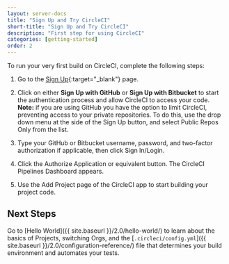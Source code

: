 ```yaml
---
layout: server-docs
title: "Sign Up and Try CircleCI"
short-title: "Sign Up and Try CircleCI"
description: "First step for using CircleCI"
categories: [getting-started]
order: 2
---
```


To run your very first build on CircleCI, complete the following steps:

1. Go to the [Sign Up](https://circleci.com/signup/){:target="_blank"} page.

2. Click on either **Sign Up with GitHub** or **Sign Up with Bitbucket** to start the authentication process and allow CircleCI to access your code. **Note:** if you are using GitHub you have the option to limit CircleCI, preventing access to your private repositories. To do this, use the drop down menu at the side of the Sign Up button, and select Public Repos Only from the list.

3. Type your GitHub or Bitbucket username, password, and two-factor authorization if applicable, then click Sign In/Login.

4. Click the Authorize Application or equivalent button. The CircleCI Pipelines Dashboard appears. 

5. Use the Add Project page of the CircleCI app to start building your project code.

## Next Steps

Go to [Hello World]({{ site.baseurl }}/2.0/hello-world/) to learn about the basics of Projects, switching Orgs, and the [`.circleci/config.yml`]({{ site.baseurl }}/2.0/configuration-reference/) file that determines your build environment and automates your tests.  
